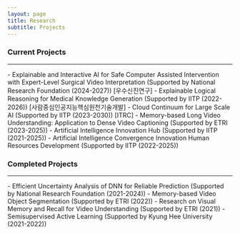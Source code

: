 ```yaml
---
layout: page
title: Research
subtitle: Projects
---
```



### Current Projects
<hr>
- Explainable and Interactive AI for Safe Computer Assisted Intervention with Expert-Level Surgical Video Interpretation (Supported by National Research Foundation (2024-2027)) [우수신진연구]
- Explainable Logical Reasoning for Medical Knowledge Generation (Supported by IITP (2022-2026)) [사람중심인공지능핵심원천기술개발]                         
- Cloud Continuum for Large Scale AI (Supported by IITP (2023-2030)) [ITRC]                 
- Memory-based Long Video Understanding: Application to Dense Video Captioning (Supported by ETRI (2023-2025))            
- Artificial Intelligence Innovation Hub (Supported by IITP (2021-2025))           
- Artificial Intelligence Convergence Innovation Human Resources Development (Supported by IITP (2022-2025))    
<br>

### Completed Projects

<hr>
- Efficient Uncertainty Analysis of DNN for Reliable Prediction (Supported by National Research Foundation (2021-2024))               
- Memory-based Video Object Segmentation (Supported by ETRI (2022))                   
- Research on Visual Memory and Recall for Video Understanding (Supported by ETRI (2021))                   
- Semisupervised Active Learning (Supported by Kyung Hee University (2021-2022))               
